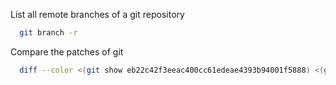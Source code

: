 

List all remote branches of a git repository
```sh
  git branch -r
```

Compare the patches of git

```sh
  diff --color <(git show eb22c42f3eeac400cc61edeae4393b94001f5888) <(git show fc1c7bde682aba2c181dc79837f58453cf67e1f9)
```
